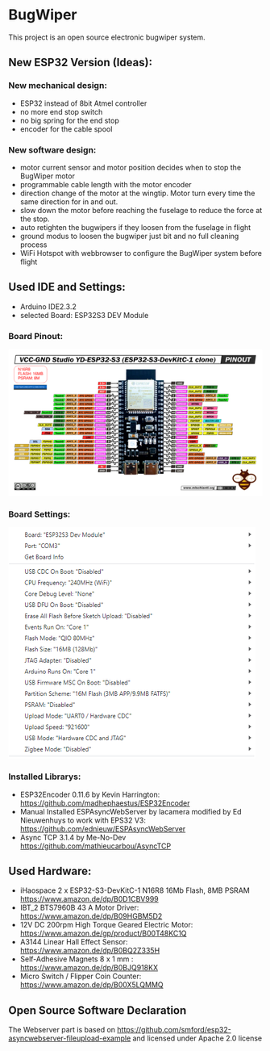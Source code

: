# BugWiper

This project is an open source electronic bugwiper system. 

## New ESP32 Version (Ideas):
### New mechanical design:
- ESP32 instead of 8bit Atmel controller 
-  no more end stop switch
-  no big spring for the end stop
- encoder for the cable spool
### New software design:
- motor current sensor and motor position decides when to stop the BugWiper motor
- programmable cable length with the motor encoder
- direction change of the motor at the wingtip. Motor turn every time the same direction for in and out.
- slow down the motor before reaching the fuselage to reduce the force at the stop.
- auto retighten the bugwipers if they loosen from the fuselage in flight
- ground modus to loosen the bugwiper just bit and no full cleaning process
- WiFi Hotspot with webbrowser to configure the BugWiper system before flight

## Used IDE and Settings:
- Arduino IDE2.3.2
- selected Board: ESP32S3 DEV Module

### Board Pinout:
![Image](./fotos/Pinout_ESP32-S3.png)
 
### Board Settings:
![Image](./fotos/settings.PNG)
 

### Installed Librarys:
- ESP32Encoder 0.11.6 by Kevin Harrington: https://github.com/madhephaestus/ESP32Encoder
- Manual Installed ESPAsyncWebServer by lacamera modified by Ed Nieuwenhuys to work with EPS32 V3: https://github.com/ednieuw/ESPAsyncWebServer
- Async TCP 3.1.4 by Me-No-Dev https://github.com/mathieucarbou/AsyncTCP


## Used Hardware:
- iHaospace 2 x ESP32-S3-DevKitC-1 N16R8 16Mb Flash, 8MB PSRAM https://www.amazon.de/dp/B0D1CBV999
- IBT_2 BTS7960B 43 A Motor Driver: https://www.amazon.de/dp/B09HGBM5D2
- 12V DC 200rpm High Torque Geared Electric Motor: https://www.amazon.de/gp/product/B00T48KC1Q 
- A3144 Linear Hall Effect Sensor: https://www.amazon.de/dp/B0BQ2Z335H
- Self-Adhesive Magnets 8 x 1 mm : https://www.amazon.de/dp/B0BJQ918KX
- Micro Switch / Flipper Coin Counter: https://www.amazon.de/dp/B00X5LQMMQ

## Open Source Software Declaration
The Webserver part is based on https://github.com/smford/esp32-asyncwebserver-fileupload-example and licensed under Apache 2.0 license